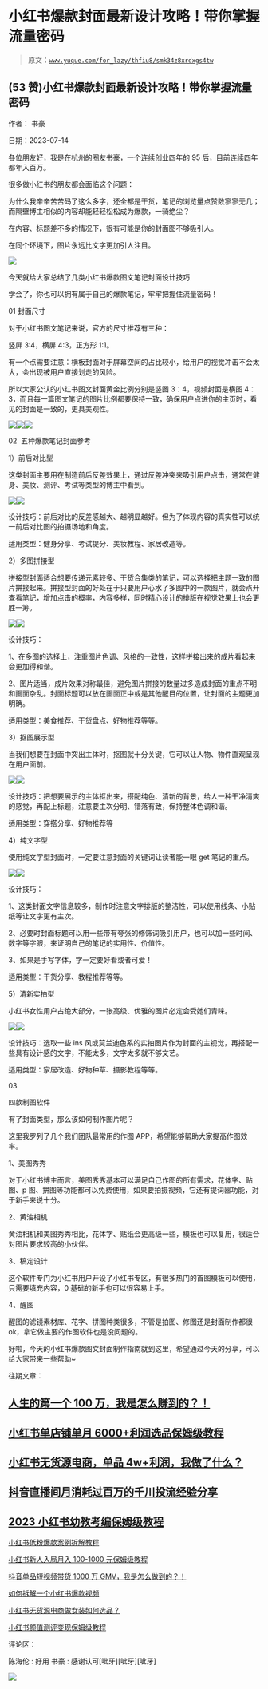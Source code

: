 # 小红书爆款封面最新设计攻略！带你掌握流量密码

> 原文：[`www.yuque.com/for_lazy/thfiu8/smk34z8xrdxgs4tw`](https://www.yuque.com/for_lazy/thfiu8/smk34z8xrdxgs4tw)



## (53 赞)小红书爆款封面最新设计攻略！带你掌握流量密码 

作者： 书豪 

日期：2023-07-14 

各位朋友好，我是在杭州的圈友书豪，一个连续创业四年的 95 后，目前连续四年都年入百万。 

很多做小红书的朋友都会面临这个问题： 

为什么我辛辛苦苦码了这么多字，还全都是干货，笔记的浏览量点赞数寥寥无几；而隔壁博主相似的内容却能轻轻松松成为爆款，一骑绝尘？ 

在内容、标题差不多的情况下，很有可能是你的封面图不够吸引人。 

在同个环境下，图片永远比文字更加引人注目。 

![](img/488184be3d1f546c3f054baab47160dc.png) 

今天就给大家总结了几类小红书爆款图文笔记封面设计技巧 

学会了，你也可以拥有属于自己的爆款笔记，牢牢把握住流量密码！ 

01 封面尺寸 

对于小红书图文笔记来说，官方的尺寸推荐有三种： 

竖屏 3:4，横屏 4:3，正方形 1:1。 

有一个点需要注意：横板封面对于屏幕空间的占比较小，给用户的视觉冲击不会太大，会出现被用户直接划走的风险。 

所以大家公认的小红书图文封面黄金比例分别是竖图 3：4，视频封面是横图 4：3，而且每一篇图文笔记的图片比例都要保持一致，确保用户点进你的主页时，看见的封面是一致的，更具美观性。 

![](img/b4550677bf150a0b41f92719c81261d6.png)![](img/2a79d37eccbf7ebf4c5553e9f94cbfe2.png)![](img/b489464c27876e63b122bbfdc756d8aa.png) 

02  五种爆款笔记封面参考 

1）前后对比型 

这类封面主要用在制造前后反差效果上，通过反差冲突来吸引用户点击，通常在健身、美妆、测评、考试等类型的博主中看到。 

![](img/866752f6c963fc2dbb2e616b85c9747d.png)![](img/87463dc4950be22dffa3e84347a20312.png) 

设计技巧：前后对比的反差感越大、越明显越好。但为了体现内容的真实性可以统一前后对比图的拍摄场地和角度。 

适用类型：健身分享、考试提分、美妆教程、家居改造等。 

2）多图拼接型 

拼接型封面适合想要传递元素较多、干货合集类的笔记，可以选择把主题一致的图片拼接起来。拼接型封面的好处在于只要用户心水了多图中的一款图片，就会点开查看笔记，增加点击的概率，内容多样，同时精心设计的排版在视觉效果上也会更胜一筹。 

![](img/1136184c4241dc06ec9bc5ebd7b0f9d5.png)![](img/0b37e83b0722c93a37a492b5574aea42.png) 

设计技巧： 

1、在多图的选择上，注重图片色调、风格的一致性，这样拼接出来的成片看起来会更加得和谐。 

2、图片适当，成片效果对称最佳，避免图片拼接的数量过多造成封面的重点不明和画面杂乱。封面标题可以放在画面正中或是其他醒目的位置，让封面的主题更加明确。 

适用类型：美食推荐、干货盘点、好物推荐等等。 

3）抠图展示型 

当我们想要在封面中突出主体时，抠图就十分关键，它可以让人物、物件直观呈现在用户面前。 

![](img/4094a6850d4c67b1beb83aa75dc8a93d.png)![](img/d26d11b79f241efa9b09745644fafe4b.png) 

设计技巧：把想要展示的主体抠出来，搭配纯色、清新的背景，给人一种干净清爽的感觉，再配上标题，注意要主次分明、错落有致，保持整体色调和谐。 

适用类型：穿搭分享、好物推荐等 

4）纯文字型 

使用纯文字型封面时，一定要注意封面的关键词让读者能一眼 get 笔记的重点。 

![](img/3241e1d2fdd64cedd2f02cfbd8a6d9bb.png)![](img/d32ca46d72fa1c60d4f2f73691b7db04.png) 

设计技巧： 

1、这类封面文字信息较多，制作时注意文字排版的整洁性，可以使用线条、小贴纸等让文字更有主次。 

2、必要时封面标题可以用一些带有夸张的修饰词吸引用户，也可以加一些时间、数字等字眼，来证明自己的笔记的实用性、价值性。 

3、如果是手写字体，字一定要好看或者可爱！ 

适用类型：干货分享、教程推荐等等。 

5）清新实拍型 

小红书女性用户占绝大部分，一张高级、优雅的图片必定会受她们青睐。 

![](img/a4a2169b256e50cac8725f4d73094912.png)![](img/0d198713170aaa573865c9354c22191f.png) 

设计技巧：选取一些 ins 风或莫兰迪色系的实拍图片作为封面的主视觉，再搭配一些具有设计感的文字，不能太多，文字太多就不够文艺。 

适用类型：家居改造、好物种草、摄影教程等等。 

03 

四款制图软件 

有了封面类型，那么该如何制作图片呢？ 

这里我罗列了几个我们团队最常用的作图 APP，希望能够帮助大家提高作图效率。 

1、美图秀秀 

对于小红书博主而言，美图秀秀基本可以满足自己作图的所有需求，花体字、贴图、p 图、拼图等功能都可以免费使用，如果要拍摄视频，它还有提词器功能，对于新手来说十分。 

2、黄油相机 

黄油相机和美图秀秀相比，花体字、贴纸会更高级一些，模板也可以复用，很适合对图片要求较高的小伙伴。 

3、稿定设计 

这个软件专门为小红书用户开设了小红书专区，有很多热门的首图模板可以使用，只需要填充内容，0 基础的新手也可以很容易上手。 

4、醒图 

醒图的滤镜素材库、花字、拼图种类很多，不管是拍图、修图还是封面制作都很 ok，拿它做主要的作图软件也是没问题的。 

好啦，今天的小红书爆款图文封面制作指南就到这里，希望通过今天的分享，可以给大家带来一些帮助~ 

往期文章： 

## [人生的第一个 100 万，我是怎么赚到的？！](https://articles.zsxq.com/id_kek27cqo56wf.html) 

## [小红书单店铺单月 6000+利润选品保姆级教程](https://articles.zsxq.com/id_xwveu3e0usfv.html) 

## [小红书无货源电商，单品 4w+利润，我做了什么？](https://articles.zsxq.com/id_8o3ptacdp6mj.html) 

## [抖音直播间月消耗过百万的千川投流经验分享](https://articles.zsxq.com/id_d3zembkeh2cw.html) 

## [2023 小红书幼教考编保姆级教程](https://articles.zsxq.com/id_cpdec6j4xtho.html) 

[小红书低粉爆款案例拆解教程](https://articles.zsxq.com/id_0nmnwdg6mb0l.html) 

[小红书新人入局月入 100-1000 元保姆级教程](https://articles.zsxq.com/id_sbk8lqv5unca.html) 

[抖音单品短视频带货 1000 万 GMV，我是怎么做到的？！](https://articles.zsxq.com/id_qoak1w7ptnwf.html) 

[如何拆解一个小红书爆款视频](https://articles.zsxq.com/id_opo78sxacew9.html) 

[小红书无货源电商做女装如何选品？](https://articles.zsxq.com/id_1wxixz3rofb3.html) 

[小红书颜值测评变现保姆级教程](https://articles.zsxq.com/id_15njj2g5hxfr.html) 

评论区： 

陈海伦 : 好用 书豪 : 感谢认可[呲牙][呲牙][呲牙] 

![](img/894d30a529e7c37bcd3392323c99941c.png) 